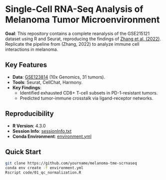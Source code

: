 # Single-Cell RNA-Seq Analysis of Melanoma Tumor Microenvironment  

**Goal**: This repository contains a complete reanalysis of the GSE215121 dataset using R and Seurat, reproducing the findings of [Zhang et al. (2022)]([https://doi.org/10.1038/s41467-022-34877-3]).
Replicate the pipeline from (Zhang, 2022) to analyze immune cell interactions in melanoma.  

## Key Features  
- **Data**: [GSE123814](https://www.ncbi.nlm.nih.gov/geo/query/acc.cgi?acc=GSE123814) (10x Genomics, 31 tumors).  
- **Tools**: Seurat, CellChat, Harmony.  
- **Key Findings**:  
  - Identified exhausted CD8+ T-cell subsets in PD-1-resistant tumors.  
  - Predicted tumor-immune crosstalk via ligand-receptor networks.  

## Reproducibility  
- **R Version**: 4.3.0  
- **Session Info**: [sessionInfo.txt](sessionInfo.txt)  
- **Conda Environment**: [environment.yml](environment.yml)  

## Quick Start  
```bash
git clone https://github.com/yourname/melanoma-tme-scrnaseq  
conda env create -f environment.yml  
Rscript code/01_qc_normalization.R
```
